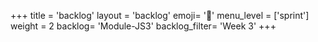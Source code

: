 +++
title = 'backlog'
layout = 'backlog'
emoji= '📝'
menu_level = ['sprint']
weight = 2
backlog= 'Module-JS3'
backlog_filter= 'Week 3'
+++


